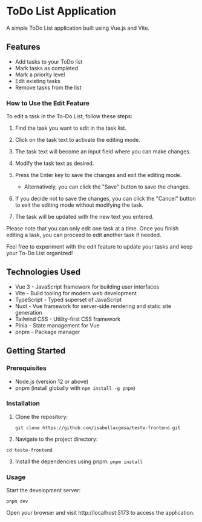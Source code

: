 # ToDo List Application

A simple ToDo List application built using Vue.js and Vite.

## Features

- Add tasks to your ToDo list
- Mark tasks as completed
- Mark a priority level
- Edit existing tasks
- Remove tasks from the list

### How to Use the Edit Feature

To edit a task in the To-Do List, follow these steps:

1. Find the task you want to edit in the task list.

2. Click on the task text to activate the editing mode.

3. The task text will become an input field where you can make changes.

4. Modify the task text as desired.

5. Press the Enter key to save the changes and exit the editing mode.

   - Alternatively, you can click the "Save" button to save the changes.

6. If you decide not to save the changes, you can click the "Cancel" button to exit the editing mode without modifying the task.

7. The task will be updated with the new text you entered.

Please note that you can only edit one task at a time. Once you finish editing a task, you can proceed to edit another task if needed.

Feel free to experiment with the edit feature to update your tasks and keep your To-Do List organized!

## Technologies Used

- Vue 3 - JavaScript framework for building user interfaces
- Vite - Build tooling for modern web development
- TypeScript - Typed superset of JavaScript
- Nuxt - Vue framework for server-side rendering and static site generation
- Tailwind CSS - Utility-first CSS framework
- Pinia - State management for Vue
- pnpm - Package manager

## Getting Started

### Prerequisites

- Node.js (version 12 or above)
- pnpm (install globally with `npm install -g pnpm`)

### Installation

1. Clone the repository:

   ```
   git clone https://github.com/isabellacgmsa/teste-frontend.git
2. Navigate to the project directory:

 ```cd teste-frontend```

3. Install the dependencies using pnpm:
```pnpm install```

### Usage
Start the development server:

```pnpm dev```

Open your browser and visit http://localhost:5173 to access the application.
